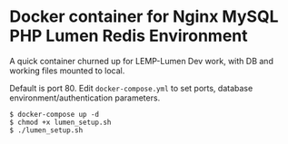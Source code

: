 # Docker container for Nginx MySQL PHP Lumen Redis Environment

A quick container churned up for LEMP-Lumen Dev work, with DB and working files mounted to local.

Default is port 80. Edit `docker-compose.yml` to set ports, database environment/authentication parameters.

```
$ docker-compose up -d
$ chmod +x lumen_setup.sh
$ ./lumen_setup.sh
```


